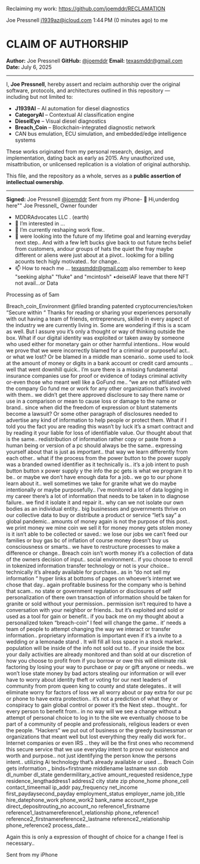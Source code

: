  Reclaiming my work: https://github.com/joemddr/RECLAMATION

Joe Pressnell <j1939az@icloud.com>
1:44 PM (0 minutes ago)
to me

# CLAIM OF AUTHORSHIP

**Author:** Joe Pressnell 
**GitHub:** [@joemddr](https://github.com/joemddr) 
**Email:** texasmddr@gmail.com 
**Date:** July 6, 2025 

---

I, **Joe Pressnell**, hereby assert and reclaim authorship over the original software, protocols, and architectures outlined in this repository — including but not limited to:

- **J1939AI** – AI automation for diesel diagnostics 
- **CategoryAI** – Contextual AI classification engine 
- **DieselEye** – Visual diesel diagnostics 
- **Breach_Coin** – Blockchain-integrated diagnostic network 
- CAN bus emulation, ECU simulation, and embedded/edge intelligence systems 

These works originated from my personal research, design, and implementation, dating back as early as 2015. Any unauthorized use, misattribution, or unlicensed replication is a violation of original authorship.

This file, and the repository as a whole, serves as a **public assertion of intellectual ownership**.

---

**Signed:** 
Joe Pressnell 
[@joemddr](https://github.com/joemddr) 
Sent from my iPhone- 👋 Hi,underdog here"" Joe Pressnell_ Owner founder          
-    MDDRAdvocates LLC .  (earth)
- 👀 I’m interested in ...
- 🌱 I’m currently reshaping  work flow.. 
- 💞️ were looking into the future of my lifetime goal and learning everyday next step.. And with a few left bucks give back to out future techs belief from customers, andour groups of hats the quiet the fray maybe different or aliens were just about at a pivot.. lookimg for a billing acounts tech higly motivated.. for change..
- 📫 How to reach me ... texasmddr@gmail.com
also remember to keep "seeking alpha"
"fluke" and  "mcintosh" •deiselAF leave that there NFT not avail...or Data
<!---
joemddr/joemddr is a ✨ special ✨ repository because its `README.md` (this file) appears on your GitHub profile.
You can click the Preview link to take a look at your changes.
--->

Processing as of 5am 

Breach_coin_Environment @filed branding patented cryptocurrencies/token
“Secure within “
Thanks for reading or sharing your experiences personally with out having a team of friends, entrepreneurs, skilled in every aspect of the industry we are currently living in. Some are wondering if this is a scam as well. But I assure you it’s only a thought or way of thinking outside the box. What if our digital identity was exploited or taken away by someone who used either for monetary gain or other harmful intentions.. How would we prove that we were incorrectly blamed for a criminal or purposeful act.. or what we lost? Or be blamed in a middle man scenario.. some used to look at the amount of money or digits in a bank account or credit card amounts .. well that went downhill quick.. I’m sure there is a missing fundamental insurance companies use for proof or evidence of todays criminal activity or-even those who meant well like a GoFund me.. “we are not affiliated with the company Go fund me or work for any other organization that’s involved with them.. we didn’t get there approved disclosure to say there name or use in a comparison or mean to cause loss or damage to the name or brand.. since when did the freedom of expression or blunt statements become a lawsuit? Or some other paragraph of disclosures needed to advertise any kind of information to help people or protect them. What if I told you the fact you are reading this wasn’t by luck it’s a smart contract and by reading it your liable for loss of identifiable value. Our thought about that is the same.. redistribution of information rather copy or paste from a human being or version of a pc should always be the same.. expressing yourself about that is just as important.. that way we learn differently from each other.. what if the process from the power button to the power supply was a branded owned identifier as it technically is.. it’s a job intent to push button button x power supply y the info the pc gets is what we program it to be.. or maybe we don’t have enough data for a job.. we go to our phone learn about it.. well sometimes we take for granite what we do maybe intentionally or maybe purposefully.. I’ve monitored a lot of data logging in my career there’s a lot of information that needs to be taken in to diagnose failure.. we find it isolate it and repair it.. why can we not isolate our own bodies as an individual entity.. big businesses and governments thrive on our collective data to buy or distribute a product or service “let’s say” a global pandemic.. amounts of money again is not the purpose of this post.. we print money we mine coin we sell it for money money gets stolen money is it isn’t able to be collected or saved.: we lose our jobs we can’t feed our families or buy gas bc of inflation of course money doesn’t buy us consciousness or smarts.. we have to restructure processes to make a difference or change.. Breach coin isn’t worth money it’s a collection of data of the owners decision of input.. social environment.. if you choose to enroll in tokenized information transfer technology or not is your choice.. technically it’s already available for purchase.. as in “do not sell my information “ hyper links at bottoms of pages on whoever’s internet we chose that day.. again profitable business for the company who is behind that scam.. no state or government regulation or disclosures of self personalization of there own transaction of information should be taken for granite or sold without your permission.. permission isn’t required to have a conversation with your neighbor or friends.. but it’s exploited and sold or used as a tool for gain or benefit.. if you back me on my thought about a personalized token “breach-coin” I feel will change the game.. it’ needs a team of people to attempt changing the way we interact or transfer information.. proprietary information is important even if it’s a invite to a wedding or a lemonade stand . It will fill all loss space in a stock market.. population will be inside of the info not sold out to.. if your inside the box your daily activities are already monitored and than sold at our discretion of how you choose to profit from if you borrow or owe this will eliminate risk factoring by losing your way to purchase or pay or gift anyone or needs.. we won’t lose state money by bad actors stealing our information or will ever have to worry about identity theft or voting for our next leaders of community from prom queen king to county and state delegates.. it will eliminate worry for factors of loss we all worry about or pay extra for our pc or phone to have extra protection.. it’s not a prediction of what they or conspiracy to gain global control or power it’s the Next step.. thought.. for every person to benefit from.. in no way will we see a change without a attempt of personal choice to log in to the site we eventually choose to be part of a community of people and professionals, religious leaders or even the people. “Hackers” we put out of business or the greedy businessman or organizations that meant well but lost everything they really did work for.. Internet companies or even IRS .. they will be the first ones who recommend this secure service that we use everyday intent to prove our existence and worth and purpose.. not just identifying the person know the persons intent.. utilizing Ai technology that’s already available or used … Breach Coin gets information _ binds=firstname middlename lastname ssn dob dl_number dl_state gendermilitary_active amount_requested residence_type residence_lengthaddress1 address2 city state zip phone_home phone_cell contact_timeemail ip_addr pay_frequency net_income first_paydaysecond_payday employment_status employer_name job_title hire_datephone_work phone_work2 bank_name account_type direct_depositrouting_no account_no reference1_firstname reference1_lastnamereference1_relationship phone_reference1 reference2_firstnamereference2_lastname reference2_relationship phone_reference2 process_date…

Again this is only a expression of thought of choice for a change I feel is necessary..


Sent from my iPhone

